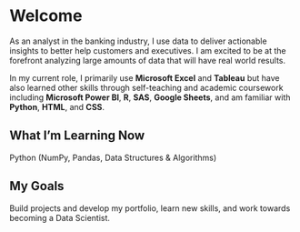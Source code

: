 # Welcome

As an analyst in the banking industry, I use data to deliver actionable insights to better help customers and executives. I am excited to be at the forefront analyzing large amounts of data that will have real world results. 

In my current role, I primarily use **Microsoft Excel** and **Tableau** but have also learned other skills through self-teaching and academic coursework including **Microsoft Power BI**, **R**, **SAS**, **Google Sheets**, and am familiar with **Python**, **HTML**, and **CSS**. 


## What I’m Learning Now 

Python (NumPy, Pandas, Data Structures & Algorithms)



## My Goals 
Build projects and develop my portfolio, learn new skills, and work towards becoming a Data Scientist. 




<!---
CoolBeansProgramming/CoolBeansProgramming is a ✨ special ✨ repository because its `README.md` (this file) appears on your GitHub profile.
You can click the Preview link to take a look at your changes.
--->
